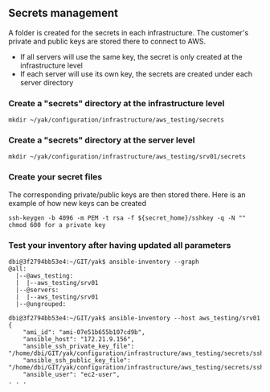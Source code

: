 ## Secrets management

A folder is created for the secrets in each infrastructure. The customer's private and public keys are stored there to connect to AWS.

- If all servers will use the same key, the secret is only created at the infrastructure level
- If each server will use its own key, the secrets are created under each server directory

### Create a "secrets" directory at the infrastructure level

```
mkdir ~/yak/configuration/infrastructure/aws_testing/secrets
```

### Create a "secrets" directory at the server level

```
mkdir ~/yak/configuration/infrastructure/aws_testing/srv01/secrets
```

### Create your secret files

The corresponding private/public keys are then stored there. Here is an example of how new keys can be created

```
ssh-keygen -b 4096 -m PEM -t rsa -f ${secret_home}/sshkey -q -N ""
chmod 600 for a private key
```

### Test your inventory after having updated all parameters

```
dbi@3f2794bb53e4:~/GIT/yak$ ansible-inventory --graph
@all:
  |--@aws_testing:
  |  |--aws_testing/srv01
  |--@servers:
  |  |--aws_testing/srv01
  |--@ungrouped:

dbi@3f2794bb53e4:~/GIT/yak$ ansible-inventory --host aws_testing/srv01
{
    "ami_id": "ami-07e51b655b107cd9b",
    "ansible_host": "172.21.9.156",
    "ansible_ssh_private_key_file": "/home/dbi/GIT/yak/configuration/infrastructure/aws_testing/secrets/sshkey",
    "ansible_ssh_public_key_file": "/home/dbi/GIT/yak/configuration/infrastructure/aws_testing/secrets/sshkey.pub",
    "ansible_user": "ec2-user",
. . .
```

